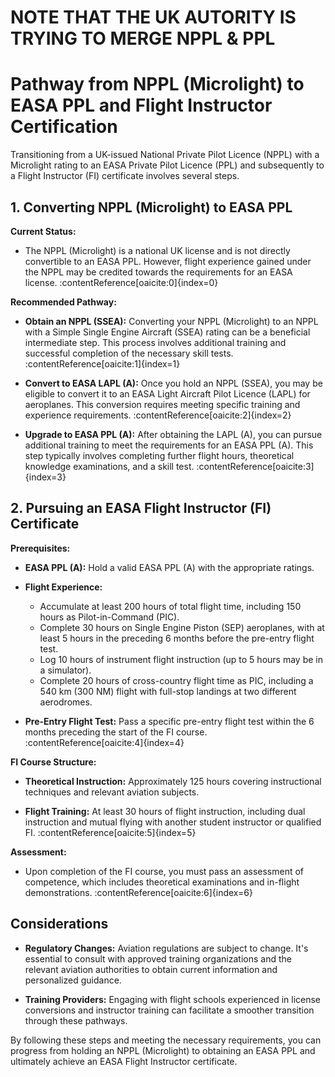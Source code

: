 # NOTE THAT THE UK AUTORITY IS TRYING TO MERGE NPPL & PPL

# Pathway from NPPL (Microlight) to EASA PPL and Flight Instructor Certification

Transitioning from a UK-issued National Private Pilot Licence (NPPL) with a Microlight rating to an EASA Private Pilot Licence (PPL) and subsequently to a Flight Instructor (FI) certificate involves several steps.

## 1. Converting NPPL (Microlight) to EASA PPL

**Current Status:**

- The NPPL (Microlight) is a national UK license and is not directly convertible to an EASA PPL. However, flight experience gained under the NPPL may be credited towards the requirements for an EASA license. :contentReference[oaicite:0]{index=0}

**Recommended Pathway:**

- **Obtain an NPPL (SSEA):** Converting your NPPL (Microlight) to an NPPL with a Simple Single Engine Aircraft (SSEA) rating can be a beneficial intermediate step. This process involves additional training and successful completion of the necessary skill tests. :contentReference[oaicite:1]{index=1}

- **Convert to EASA LAPL (A):** Once you hold an NPPL (SSEA), you may be eligible to convert it to an EASA Light Aircraft Pilot Licence (LAPL) for aeroplanes. This conversion requires meeting specific training and experience requirements. :contentReference[oaicite:2]{index=2}

- **Upgrade to EASA PPL (A):** After obtaining the LAPL (A), you can pursue additional training to meet the requirements for an EASA PPL (A). This step typically involves completing further flight hours, theoretical knowledge examinations, and a skill test. :contentReference[oaicite:3]{index=3}

## 2. Pursuing an EASA Flight Instructor (FI) Certificate

**Prerequisites:**

- **EASA PPL (A):** Hold a valid EASA PPL (A) with the appropriate ratings.

- **Flight Experience:**
  - Accumulate at least 200 hours of total flight time, including 150 hours as Pilot-in-Command (PIC).
  - Complete 30 hours on Single Engine Piston (SEP) aeroplanes, with at least 5 hours in the preceding 6 months before the pre-entry flight test.
  - Log 10 hours of instrument flight instruction (up to 5 hours may be in a simulator).
  - Complete 20 hours of cross-country flight time as PIC, including a 540 km (300 NM) flight with full-stop landings at two different aerodromes.

- **Pre-Entry Flight Test:** Pass a specific pre-entry flight test within the 6 months preceding the start of the FI course. :contentReference[oaicite:4]{index=4}

**FI Course Structure:**

- **Theoretical Instruction:** Approximately 125 hours covering instructional techniques and relevant aviation subjects.

- **Flight Training:** At least 30 hours of flight instruction, including dual instruction and mutual flying with another student instructor or qualified FI. :contentReference[oaicite:5]{index=5}

**Assessment:**

- Upon completion of the FI course, you must pass an assessment of competence, which includes theoretical examinations and in-flight demonstrations. :contentReference[oaicite:6]{index=6}

## Considerations

- **Regulatory Changes:** Aviation regulations are subject to change. It's essential to consult with approved training organizations and the relevant aviation authorities to obtain current information and personalized guidance.

- **Training Providers:** Engaging with flight schools experienced in license conversions and instructor training can facilitate a smoother transition through these pathways.

By following these steps and meeting the necessary requirements, you can progress from holding an NPPL (Microlight) to obtaining an EASA PPL and ultimately achieve an EASA Flight Instructor certificate.
